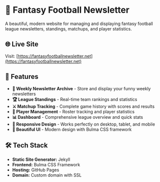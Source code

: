 # 🏈 Fantasy Football Newsletter

A beautiful, modern website for managing and displaying fantasy football league newsletters, standings, matchups, and player statistics.

## 🌐 Live Site

Visit: [https://fantasyfootballnewsletter.net](https://fantasyfootballnewsletter.net)

## 🚀 Features

- **📰 Weekly Newsletter Archive** - Store and display your funny weekly newsletters
- **🏆 League Standings** - Real-time team rankings and statistics
- **⚔️ Matchup Tracking** - Complete game history with scores and results
- **🏃 Player Management** - Roster tracking and player statistics
- **📊 Dashboard** - Comprehensive league overview and quick stats
- **📱 Responsive Design** - Works perfectly on desktop, tablet, and mobile
- **🎨 Beautiful UI** - Modern design with Bulma CSS framework

## 🛠 Tech Stack

- **Static Site Generator:** Jekyll
- **Frontend:** Bulma CSS Framework
- **Hosting:** GitHub Pages
- **Domain:** Custom domain with SSL
